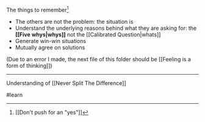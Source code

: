 The things to remember[^1]

- The others are not the problem: the situation is
- Understand the underlying reasons behind what they are asking for: the **[[Five whys|whys]]** not the [[Calibrated Question|whats]]
- Generate win-win situations
- Mutually agree on solutions

(Due to an error I made, the next file of this folder should be [[Feeling is a form of thinking]])

---

Understanding of [[Never Split The Difference]]

#learn 

[^1]: [[Don't push for an "yes"]]